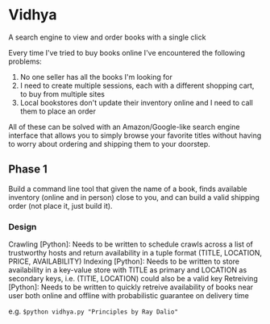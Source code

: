 # Vidhya
A search engine to view and order books with a single click

Every time I've tried to buy books online I've encountered the following problems:
1. No one seller has all the books I'm looking for
2. I need to create multiple sessions, each with a different shopping cart, to buy from multiple sites
3. Local bookstores don't update their inventory online and I need to call them to place an order

All of these can be solved with an Amazon/Google-like search engine interface that allows you to simply browse your favorite titles without having to worry about ordering and shipping them to your doorstep. 

## Phase 1
Build a command line tool that given the name of a book, finds available inventory (online and in person) close to you, and can build a valid shipping order (not place it, just build it).
### Design
Crawling [Python]: Needs to be written to schedule crawls across a list of trustworthy hosts and return availability in a tuple format (TITLE, LOCATION, PRICE, AVAILABILITY)
Indexing [Python]: Needs to be written to store availability in a key-value store with TITLE as primary and LOCATION as secondary keys, i.e. (TITlE, LOCATION) could also be a valid key
Retreiving [Python]: Needs to be written to quickly retreive availability of books near user both online and offline with probabilistic guarantee on delivery time

e.g. `$python vidhya.py "Principles by Ray Dalio"`
